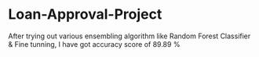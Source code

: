 # Loan-Approval-Project

After trying out various ensembling algorithm like Random Forest Classifier & Fine tunning, I have got accuracy score of 89.89 %
